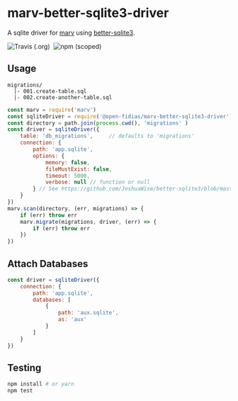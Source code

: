 # marv-better-sqlite3-driver

A sqlite driver for [marv](https://www.npmjs.com/package/marv) using
[better-sqlite3](https://github.com/JoshuaWise/better-sqlite3).

![Travis (.org)](https://img.shields.io/travis/open-fidias/marv-better-sqlite3-driver.svg?style=for-the-badge)&nbsp;
![npm (scoped)](https://img.shields.io/npm/v/@open-fidias/marv-better-sqlite3-driver.svg?style=for-the-badge)

## Usage

```
migrations/
  |- 001.create-table.sql
  |- 002.create-another-table.sql
```

```js
const marv = require('marv')
const sqliteDriver = require('@open-fidias/marv-better-sqlite3-driver')
const directory = path.join(process.cwd(), 'migrations' )
const driver = sqliteDriver({
    table: 'db_migrations',     // defaults to 'migrations'
    connection: {
        path: 'app.sqlite',
        options: {
            memory: false,
            fileMustExist: false,
            timeout: 5000,
            verbose: null // function or null
        } // See https://github.com/JoshuaWise/better-sqlite3/blob/master/docs/api.md#new-databasepath-options
    }
})
marv.scan(directory, (err, migrations) => {
    if (err) throw err
    marv.migrate(migrations, driver, (err) => {
        if (err) throw err
    })
})
```

## Attach Databases

```js
const driver = sqliteDriver({
    connection: {
        path: 'app.sqlite',
        databases: [
            {
                path: 'aux.sqlite',
                as: 'aux'
            }
        ]
    }
})
```

## Testing

```bash
npm install # or yarn
npm test
```

